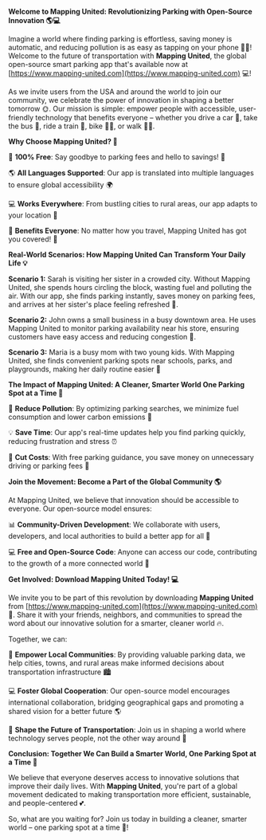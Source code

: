 **Welcome to Mapping United: Revolutionizing Parking with Open-Source Innovation 🌎💻**

Imagine a world where finding parking is effortless, saving money is automatic, and reducing pollution is as easy as tapping on your phone 📱🚀! Welcome to the future of transportation with **Mapping United**, the global open-source smart parking app that's available now at [https://www.mapping-united.com](https://www.mapping-united.com) 💻!

As we invite users from the USA and around the world to join our community, we celebrate the power of innovation in shaping a better tomorrow 🌞. Our mission is simple: empower people with accessible, user-friendly technology that benefits everyone – whether you drive a car 🚗, take the bus 🚌, ride a train 🚂, bike 🚴‍♀️, or walk 🏃‍♂️.

**Why Choose Mapping United? 🤔**

🌟 **100% Free**: Say goodbye to parking fees and hello to savings! 💸

🌎 **All Languages Supported**: Our app is translated into multiple languages to ensure global accessibility 🌍

💻 **Works Everywhere**: From bustling cities to rural areas, our app adapts to your location 📍

👥 **Benefits Everyone**: No matter how you travel, Mapping United has got you covered! 🚀

**Real-World Scenarios: How Mapping United Can Transform Your Daily Life 💡**

**Scenario 1:** Sarah is visiting her sister in a crowded city. Without Mapping United, she spends hours circling the block, wasting fuel and polluting the air. With our app, she finds parking instantly, saves money on parking fees, and arrives at her sister's place feeling refreshed 🌸.

**Scenario 2:** John owns a small business in a busy downtown area. He uses Mapping United to monitor parking availability near his store, ensuring customers have easy access and reducing congestion 💼.

**Scenario 3:** Maria is a busy mom with two young kids. With Mapping United, she finds convenient parking spots near schools, parks, and playgrounds, making her daily routine easier 🤗

**The Impact of Mapping United: A Cleaner, Smarter World One Parking Spot at a Time 🌟**

🚮 **Reduce Pollution**: By optimizing parking searches, we minimize fuel consumption and lower carbon emissions 🌱

💡 **Save Time**: Our app's real-time updates help you find parking quickly, reducing frustration and stress ⏰

💸 **Cut Costs**: With free parking guidance, you save money on unnecessary driving or parking fees 💸

**Join the Movement: Become a Part of the Global Community 🌎**

At Mapping United, we believe that innovation should be accessible to everyone. Our open-source model ensures:

📊 **Community-Driven Development**: We collaborate with users, developers, and local authorities to build a better app for all 👥

💻 **Free and Open-Source Code**: Anyone can access our code, contributing to the growth of a more connected world 🌈

**Get Involved: Download Mapping United Today! 💻**

We invite you to be part of this revolution by downloading **Mapping United** from [https://www.mapping-united.com](https://www.mapping-united.com) 📲. Share it with your friends, neighbors, and communities to spread the word about our innovative solution for a smarter, cleaner world 🔥.

Together, we can:

🌟 **Empower Local Communities**: By providing valuable parking data, we help cities, towns, and rural areas make informed decisions about transportation infrastructure 🏙️

💻 **Foster Global Cooperation**: Our open-source model encourages international collaboration, bridging geographical gaps and promoting a shared vision for a better future 🌎

🚀 **Shape the Future of Transportation**: Join us in shaping a world where technology serves people, not the other way around 🤖

**Conclusion: Together We Can Build a Smarter World, One Parking Spot at a Time 🌟**

We believe that everyone deserves access to innovative solutions that improve their daily lives. With **Mapping United**, you're part of a global movement dedicated to making transportation more efficient, sustainable, and people-centered 💕.

So, what are you waiting for? Join us today in building a cleaner, smarter world – one parking spot at a time 🌟!